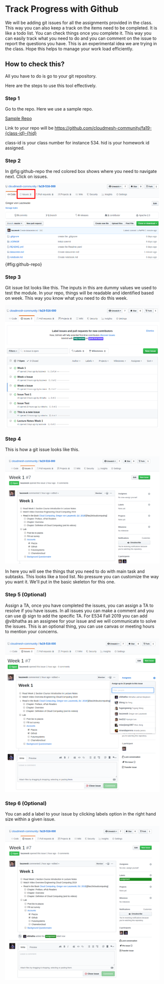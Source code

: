 # Track Progress with Github

We will be adding git issues for all the assignments provided in the class. 
This way you can also keep a track on the items need to be completed. 
It is like a todo list. You can check things once you complete it. This way
you can easily track what you need to do and you can comment on the issue 
to report the questions you have. This is an experimental idea we are trying 
in the class. Hope this helps to manage your work load efficiently. 

## How to check this?

All you have to do is go to your git repository.

Here are the steps to use this tool effectively. 

### Step 1 

Go to the repo. Here we use a sample repo. 

[Sample Repo](https://github.com/cloudmesh-community/fa19-516-000)

Link to your repo will be https://github.com/cloudmesh-community/fa19-{class-id}-{hid}

class-id is your class number for instance 534. 
hid is your homework id assigned.

### Step 2

In @fig:github-repo the red colored box shows where you need to navigate
next. Click on issues.

![Git Repo View](../images/assignments/git/gitissue1.png){#fig:github-repo} 

### Step 3

Git issue list looks like this. The inputs in this are dummy values we
used to test the module. In your repo, things will be readable and
identified based on week. This way you know what you need to do this
week.

![Git Repo View](../images/assignments/git/gitissue-list.png)

### Step 4

This is how a git issue looks like this. 

![Git Issue View](../images/assignments/git/gitissue-view.png) 

In here you will see the things that you need to do with main task and subtasks. 
This looks like a tood list. No pressure you can customize the way you want it. 
We'll put in the basic skeleton for this one. 

### Step 5 (Optional)

Assign a TA, once you have completed the issues, you can assign a TA to resolve if you have
issues. In all issues you can make a comment and you can use @ sign to add the specific TA. 
For E534 Fall 2019 you can add @vibhatha as an assignee for your issue and we will communicate
to solve the issues. This is an optional thing, you can use canvas or meeting hours to mention
your concerns.  

![Git Issue View](../images/assignments/git/assign-issue.png)

### Step 6 (Optional)

You can add a label to your issue by clicking labels option in the right hand size within a
given issue. 

![Git Issue View](../images/assignments/git/assignment-label.png)


